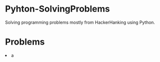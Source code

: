 # Pyhton-SolvingProblems
Solving programming problems mostly from HackerHanking using Python.

<h1>Problems</h1>
  <li>
    <item href="google.com"> a
  </li>
